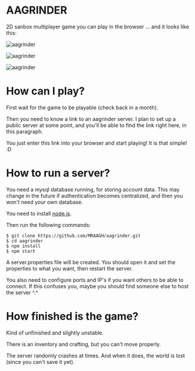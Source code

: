 # AAGRINDER
2D sanbox multiplayer game you can play in the browser ... and it looks like this:

![aagrinder](https://img.ourl.ca/Screenshot_2018-09-30%20AAGRINDER%284%29.png "AAGRINDER")

![aagrinder](https://img.ourl.ca/Screenshot_2018-09-30%20AAGRINDER%282%29.png "AAGRINDER")

![aagrinder](https://img.ourl.ca/Screenshot_2018-09-30%20AAGRINDER%283%29.png "AAGRINDER")

# How can I play?
First wait for the game to be playable (check back in a month).

Then you need to know a link to an aagrinder server.
I plan to set up a public server at some point,
and you'll be able to find the link right here, in this paragraph.

You just enter this link into your browser and start playing!
It is that simple! :D

# How to run a server?
You need a mysql database running, for storing account data.
This may change in the future if authentication becomes centralized,
and then you won't need your own database.

You need to install [node.js](https://nodejs.org/en/).

Then run the following commands:
```
$ git clone https://github.com/MRAAGH/aagrinder.git
$ cd aagrinder
$ npm install
$ npm start
```

A server.properties file will be created.
You should open it and set the properties to what you want, then restart the server.

You also need to configure ports and IP's if you want others to be able to connect.
If this confuses you, maybe you should find someone else to host the server ^.^

# How finished is the game?
Kind of unfinished and slightly unstable.

There is an inventory and crafting, but you can't move properly.

The server randomly crashes at times. And when it does, the world is lost (since you can't save it yet).

